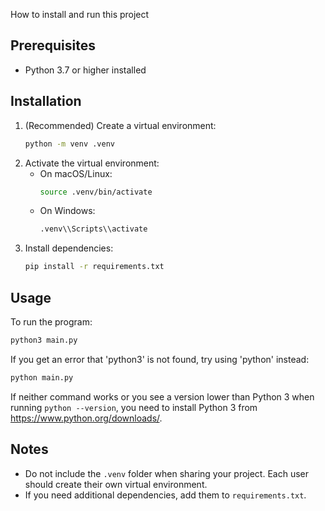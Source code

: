 How to install and run this project

## Prerequisites

- Python 3.7 or higher installed

## Installation

1. (Recommended) Create a virtual environment:
   ```sh
   python -m venv .venv
   ```
2. Activate the virtual environment:
   - On macOS/Linux:
     ```sh
     source .venv/bin/activate
     ```
   - On Windows:
     ```sh
     .venv\\Scripts\\activate
     ```
3. Install dependencies:
   ```sh
   pip install -r requirements.txt
   ```

## Usage

To run the program:

```sh
python3 main.py
```

If you get an error that 'python3' is not found, try using 'python' instead:

```sh
python main.py
```

If neither command works or you see a version lower than Python 3 when running `python --version`, you need to install Python 3 from https://www.python.org/downloads/.

## Notes

- Do not include the `.venv` folder when sharing your project. Each user should create their own virtual environment.
- If you need additional dependencies, add them to `requirements.txt`.
